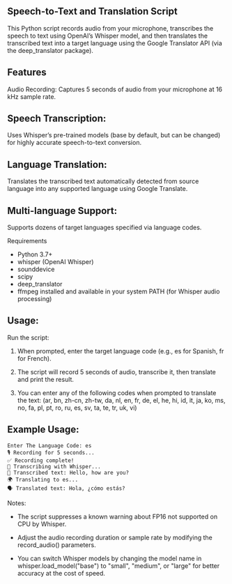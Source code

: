 ## Speech-to-Text and Translation Script
This Python script records audio from your microphone, transcribes the speech to text using OpenAI’s Whisper model, and then translates the transcribed text into a target language using the Google Translator API (via the deep_translator package).

## Features
Audio Recording: Captures 5 seconds of audio from your microphone at 16 kHz sample rate.

## Speech Transcription: 
Uses Whisper’s pre-trained models (base by default, but can be changed) for highly accurate speech-to-text conversion.

## Language Translation: 
Translates the transcribed text automatically detected from source language into any supported language using Google Translate.

## Multi-language Support: 
Supports dozens of target languages specified via language codes.

Requirements
- Python 3.7+
- whisper (OpenAI Whisper)
- sounddevice
- scipy
- deep_translator
- ffmpeg installed and available in your system PATH (for Whisper audio processing)


## Usage:
Run the script:
1. When prompted, enter the target language code (e.g., es for Spanish, fr for French).

2. The script will record 5 seconds of audio, transcribe it, then translate and print the result.

3. You can enter any of the following codes when prompted to translate the text:
(ar, bn, zh-cn, zh-tw, da, nl, en, fr, de, el, he, hi, id, it, ja, ko, ms, no,
fa, pl, pt, ro, ru, es, sv, ta, te, tr, uk, vi)

## Example Usage:
~~~
Enter The Language Code: es
🎙️ Recording for 5 seconds...
✅ Recording complete!
🧠 Transcribing with Whisper...
📝 Transcribed text: Hello, how are you?
🌍 Translating to es...
🗣️ Translated text: Hola, ¿cómo estás?
~~~

Notes: 
- The script suppresses a known warning about FP16 not supported on CPU by Whisper.

- Adjust the audio recording duration or sample rate by modifying the record_audio() parameters.

- You can switch Whisper models by changing the model name in whisper.load_model("base") to "small", "medium", or "large" for better accuracy at the cost of speed.

